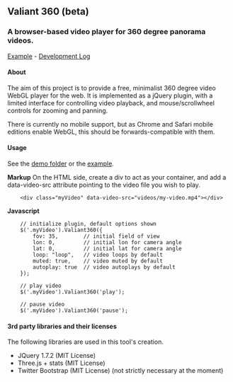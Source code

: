 ## Valiant 360 (beta)

### A browser-based video player for 360 degree panorama videos.

[Example](http://flimshaw.github.io/Valiant360) - [Development Log](https://github.com/flimshaw/Valiant360/wiki/Development-log)


#### About

The aim of this project is to provide a free, minimalist 360 degree video WebGL player for the web. It is implemented as a jQuery plugin, with a limited interface for controlling video playback, and mouse/scrollwheel controls for zooming and panning.

There is currently no mobile support, but as Chrome and Safari mobile editions enable WebGL, this should be forwards-compatible with them.

#### Usage 

See the [demo folder](https://github.com/flimshaw/Valiant360/tree/master/demo) or the [example](http://flimshaw.github.io/Valiant360).

**Markup**
On the HTML side, create a div to act as your container, and add a data-video-src attribute pointing to the video file you wish to play.

```
	<div class="myVideo" data-video-src="videos/my-video.mp4"></div>
```

**Javascript**

```
	// initialize plugin, default options shown
	$('.myVideo').Valiant360({
		fov: 35, 		// initial field of view
		lon: 0, 		// initial lon for camera angle
		lat: 0, 		// initial lat for camera angle
		loop: "loop", 	// video loops by default
		muted: true,	// video muted by default
		autoplay: true	// video autoplays by default
	});

	// play video
	$('.myVideo').Valiant360('play');

	// pause video
	$('.myVideo').Valiant360('pause');
```


#### 3rd party libraries and their licenses

The following libraries are used in this tool's creation.

+ JQuery 1.7.2 (MIT License)
+ Three.js + stats (MIT License)
+ Twitter Bootstrap (MIT License) (not strictly necessary at the moment)
